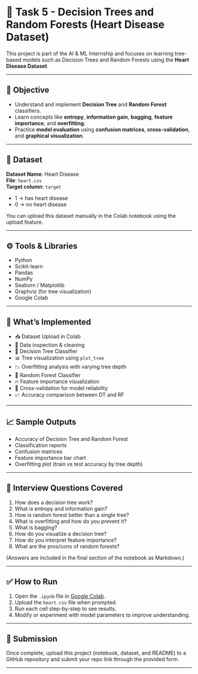# 🧠 Task 5 - Decision Trees and Random Forests (Heart Disease Dataset)

This project is part of the AI & ML Internship and focuses on learning tree-based models such as Decision Trees and Random Forests using the **Heart Disease Dataset**.

---

## 📌 Objective

- Understand and implement **Decision Tree** and **Random Forest** classifiers.
- Learn concepts like **entropy**, **information gain**, **bagging**, **feature importance**, and **overfitting**.
- Practice **model evaluation** using **confusion matrices**, **cross-validation**, and **graphical visualization**.

---

## 📂 Dataset

**Dataset Name**: Heart Disease  
**File**: `heart.csv`  
**Target column**: `target`  
- 1 → has heart disease  
- 0 → no heart disease

You can upload this dataset manually in the Colab notebook using the upload feature.

---

## ⚙️ Tools & Libraries

- Python
- Scikit-learn
- Pandas
- NumPy
- Seaborn / Matplotlib
- Graphviz (for tree visualization)
- Google Colab

---

## 🚀 What’s Implemented

- 📥 Dataset Upload in Colab
- 🧼 Data inspection & cleaning
- 🌳 Decision Tree Classifier
- 📊 Tree visualization using `plot_tree`
- 📉 Overfitting analysis with varying tree depth
- 🌲 Random Forest Classifier
- 🔥 Feature importance visualization
- 🔁 Cross-validation for model reliability
- 📈 Accuracy comparison between DT and RF

---

## 📈 Sample Outputs

- Accuracy of Decision Tree and Random Forest
- Classification reports
- Confusion matrices
- Feature importance bar chart
- Overfitting plot (train vs test accuracy by tree depth)

---

## 📘 Interview Questions Covered

1. How does a decision tree work?
2. What is entropy and information gain?
3. How is random forest better than a single tree?
4. What is overfitting and how do you prevent it?
5. What is bagging?
6. How do you visualize a decision tree?
7. How do you interpret feature importance?
8. What are the pros/cons of random forests?

(Answers are included in the final section of the notebook as Markdown.)

---

## ✅ How to Run

1. Open the `.ipynb` file in [Google Colab](https://colab.research.google.com).
2. Upload the `heart.csv` file when prompted.
3. Run each cell step-by-step to see results.
4. Modify or experiment with model parameters to improve understanding.

---

## 📎 Submission

Once complete, upload this project (notebook, dataset, and README) to a GitHub repository and submit your repo link through the provided form.

---
